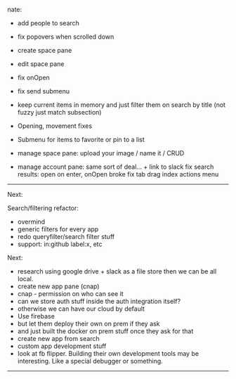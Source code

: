 nate:

- add people to search
- fix popovers when scrolled down
- create space pane
- edit space pane
- fix onOpen
- fix send submenu

- keep current items in memory and just filter them on search by title (not fuzzy just match subsection)
- Opening, movement fixes
- Submenu for items to favorite or pin to a list
- manage space pane: upload your image / name it / CRUD
- manage account pane: same sort of deal... + link to slack
  fix search results: open on enter, onOpen broke
  fix tab drag index
  actions menu

---

Next:

Search/filtering refactor:

- overmind
- generic filters for every app
- redo queryfilter/search filter stuff
- support: in:github label:x, etc

Next:

- research using google drive + slack as a file store then we can be all local.
- create new app pane (cnap)
- cnap - permission on who can see it
- can we store auth stuff inside the auth integration itself?
- otherwise we can have our cloud by default
- Use firebase
- but let them deploy their own on prem if they ask
- and just built the docker on prem stuff once they ask for that
- create new app from search
- custom app development stuff
- look at fb flipper. Building their own development tools may be interesting. Like a special debugger or something.

---
